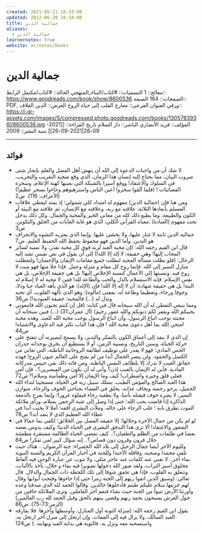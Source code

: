 ```yaml
---
created: 2021-05-21 18:33:00
updated: 2022-06-20 18:34:00
title: جمالية الدين
aliases:
  - جمالية الدين
learnernotes: true
website: ar/notes/books
---
```


# جمالية الدين

معالج:: 1
التسميات:: #كتاب/البناء_المنهجي
الحالة:: #كتاب/مكتمل
الرابط:: <https://www.goodreads.com/book/show/8600536>
الصفحات:: 164
الصيغة:: PDF, ورقي
العنوان الفرعي:: معارج القلب إلى حياة الروح
الغرض:: الدين
الغلاف:: <https://i.gr-assets.com/images/S/compressed.photo.goodreads.com/books/1305783936l/8600536.jpg>
المؤلف:: فريد الأنصاري
الناشر:: دار السلام
تاريخ القراءة:: [[2021-09-26|2021-09-26]]
سنة النشر:: 2009

---

## فوائد

- لا شك أن من واجبات الدعوة إلى الله أن ينهض أهل الفضل والعلم بإنجاز شتى ضروب البيان، مما يحتاج إليه إنسان هذا الزمان، الذي وقع ضحية التغريب والتخريب، في السلوك والاعتقاد! ووقع أسيرا بالشبكة التي نصبها كهنة الإعلام، وسحرة الفضائيات ! (فلما ألقوا سحروا أعين الناس واسترهبوهم وجاءوا بسحر عظيم!) (الأعراف: 116). ص2
- ومن هنا فإن (جمالية الدين) مفهوم له امتداد كلي شمولي؛ إذ يمتد ليغطي علاقات المسلم بأبعادها الثلاثة: علاقته مع ربه، وعلاقته مع الإنسان، ثم علاقته مع البيئة أو الكون والطبيعة. وما يطبع ذلك كله من معاني الخير والمحبة والجمال. وكل ذلك يدخل تحت مفهوم (العبادة) .معناه القرآني الكلي، الذي هو غاية الغايات من الخلق والتكوين. ص3
- جمالية الدين ثابتة لا غبار عليها، ولا يخشى عليها. وإنما الذي يعتريه التشوه والانحراف هو التدين. وأما الدين فهو محفوظ بحفظ الله الحفيظ العليم. ص7
- قال ابن القيم رحمه الله: (إن محبة العبد لربه فوق كل محبة تقدر، ولا نسبة لسائر المحاب إليها! وهي حقيقة: لا إله إلا الله!) إلى أن يقول في نص نفیس تشد إليه الرحال: (فلو بطلت مسألة المحبة لبطلت جميع مقامات الإيمان والإحسان! ولتعطلت منازل السير إلى الله. فإنما روح كل مقام و متزلة وعمل. فإذا خلا منها فهو ميت لا روح فيه. ونسبتها إلى الأعمال كنسبة الإخلاص إليها! بل هي حقيقة الإخلاص، بل هي نفس الإسلام: فإنه الاستسلام بالذل والحب والطاعة لله! فمن لا محبة له لا إسلام له البتة! بل هي حقيقة شهادة: أن لا إله إلا الله! فإن (الإله): هو الذي يأهه العباد حبا وذلا، وخوفا ورجاء، وتعظيما وطاعة له، بمعنى (مألوه): وهو الذي تألهه القلوب. أي تحبه وتذل له (...) فالمحبة: حقيقة العبودية!) ص36
- ومما ينبغي التفطن له أن الله سبحانه قال في كتابه: (قل إن كنتم تحبون الله فاتبعوني يحببكم الله ويغفر لكم ذنوبكم والله غفور رحيم) (آل عمران:31) (...) فبين سبحانه أن محبته توجب اتباع الرسول، وأن اتباع الرسول يوجب محبة الله للعبد. وهذه محبة امتحن الله بما أهل دعوى محبة الله ! فإن هذا الباب تكثر فيه الدعاوى والاشتباه! ص44
- إن الذي لا ينفذ إلى أعماق الكون بالتفكر والتدبر، ولا يسمح لبصيرته أن تتفتح على حركة الحياة، وسنن التاريخ، ونسبية الزمن، أو لا يستطيع أن يخرق بوجدانه جدران الحس المادي؛ فهو لا يقدر على توظيف لطائفة الروحانية الباطنة، التي تعاني من الكسل والخمود. ولن يبصر الجمال أبدا من لم يفتح على العالم عيون الروح! فهذه حقائق الغيب لا تدرك إلا بلطائف النفس الباطنة. ومن فاته ذلك بقي حبيس مدركاته المادية. فأين له الإيمان بالغيب إذن؟ وأنى له أن يكون من المبصرين؟.. فإن آمن فعلی قلق وحيرة واضطراب! كيف وما الإيمان إلا أمن وطمأنينة وسلام؟! ص72
- هذا العبد الصالح والمؤمن الطيب، يسلك سبيل ربه في الحياة، مستجيبا لنداء الله الجميل، يرجو رحمته ويخاف عذابه، يحلق في الفضاء بجناحي الخوف والرجاء، متوازن السير، لا يضره خوف فيقتله بأسا، ولا يطغيه رجاء فيملؤه غرورا؛ وإنما يفرح بالدمعة الذاكرة إذا فاضت بحب الله؛ حتى إذا وصل إلى عتبة الرحمن بسلام، ورأى ملائكة الموت تطرق بابه ؛ غلب الرجاء على حاله، وملأت البشري أفقه؛ أملا لا يخيب أبدا في عطاء الله العظيم الذي لا ينفد أبدا! ص78
- لو لم يكن من جمال الآخرة وجلالها؛ إلا حقيقة الفصل بين الخلائق؛ لكفى بما جمالا في الشعور والاعتقاد! ألا ترى هذا التدفق البشري في الحياة الدنيا؛ وكيف يدوس بعضه بعضا في ظلمات من الظلم والطغيان؟.. كيف تمضي الحياة الظالمة مستقرة مطمئنة خلال قرون وقرون دون قصاص؟.. إنه سؤال كبير لمن تفكر! ص84
- ولليوم الآخر أيضا جمال الرحيل إلى بلاد الله الخضراء: جنة الرضوان .. هناك حيث تلقی محمدا وصحبه، وقافلة الأحبة! وللجنة في أخبار القرآن الكريم والسنة النبوية بماء آخر.. لا تغني عنه كلمات عبد عاجز مثلي، ولا تنوب عن عبارة الوحي فيه ألفاظ مخلوق أسير التراب، ولقد صور الله دخولها تصويرا فيه بماء و جلال، يأخذ بالألباب، وتتعلق به القلوب، فإذا هي تخفق شوقا إلى تلك اللحظة ذات الجمال والدلال. قال تعالى: (وسيق الذين اتقوا ربهم إلى الجنة زمرا حتى إذا جاءوها وفتحت أبوابها وقال لهم خزنتها سلام عليكم طبتم فادخلوها خالدين. وقالوا الحمد لله الذي صدقنا وعده وأورثنا الأرض نتبوأ من الجنة حيث نشاء فنعم أجر العاملين. وترى الملائكة حافين من حول العرش يسبحون بحمد ربهم وقضي بينهم بالحق وقيل الحمد لله رب العالمين) (الزمر:73-75). ص86
- يقول ابن القيم رحمه الله: (منزلة التوبة أول المنازل، وأوسطها وآخرها. فلا يفارقه العبد السالك، ولا يزال فيه إلى الممات. وإن ارتحل إلى منزل آخر ارتحل به، واستصحبه معه ونزل به. فالتوبة هي بداية العبد ونهايته .) ص124
